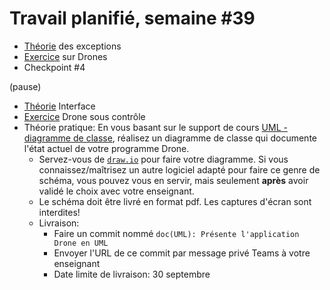 # Travail planifié, semaine #39

- [Théorie](../supports/Exceptions.pdf) des exceptions
- [Exercice](../exos/Drones/exceptions.md) sur Drones
- Checkpoint #4

(pause)

- [Théorie](../supports/Interface.pdf) Interface
- [Exercice](../exos/Drones/interface.md) Drone sous contrôle
- Théorie pratique: En vous basant sur le support de cours [UML - diagramme de classe](../supports/UML%20-%20Diagramme%20de%20Classe.pdf), réalisez un diagramme de classe qui documente l'état actuel de votre programme Drone.
  - Servez-vous de [`draw.io`](https://www.drawio.com/) pour faire votre diagramme. Si vous connaissez/maîtrisez un autre logiciel adapté pour faire ce genre de schéma, vous pouvez vous en servir, mais seulement **après** avoir validé le choix avec votre enseignant.
  - Le schéma doit être livré en format pdf. Les captures d'écran sont interdites!
  - Livraison:
    - Faire un commit nommé `doc(UML): Présente l'application Drone en UML`
    - Envoyer l'URL de ce commit par message privé Teams à votre enseignant
    - Date limite de livraison: 30 septembre
